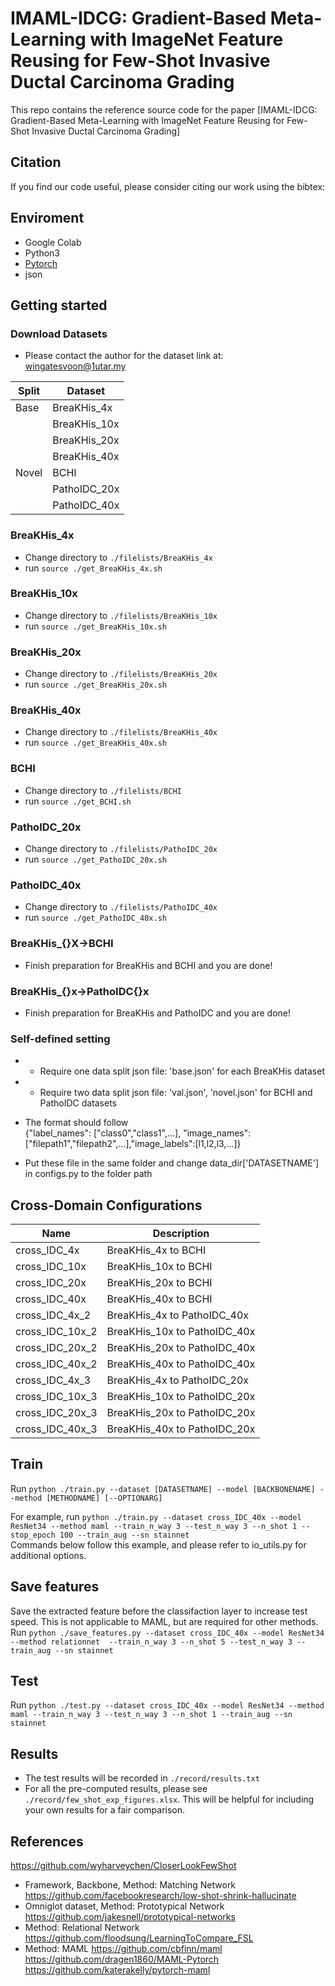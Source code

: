 # IMAML-IDCG: Gradient-Based Meta-Learning with ImageNet Feature Reusing for Few-Shot Invasive Ductal Carcinoma Grading

This repo contains the reference source code for the paper [IMAML-IDCG: Gradient-Based Meta-Learning with ImageNet Feature Reusing for Few-Shot Invasive Ductal Carcinoma Grading]


## Citation
If you find our code useful, please consider citing our work using the bibtex:

## Enviroment
 - Google Colab
 - Python3
 - [Pytorch](http://pytorch.org/) 
 - json

## Getting started

### Download Datasets
* Please contact the author for the dataset link at: wingatesvoon@1utar.my

| Split |     Dataset     | 
|-------|-----------------|
| Base  | BreaKHis_4x     | 
|       | BreaKHis_10x    | 
|       | BreaKHis_20x    | 
|       | BreaKHis_40x    | 
| Novel | BCHI            |
|       | PathoIDC_20x    | 
|       | PathoIDC_40x    | 

### BreaKHis_4x
* Change directory to `./filelists/BreaKHis_4x`
* run `source ./get_BreaKHis_4x.sh`

### BreaKHis_10x
* Change directory to `./filelists/BreaKHis_10x`
* run `source ./get_BreaKHis_10x.sh`

### BreaKHis_20x
* Change directory to `./filelists/BreaKHis_20x`
* run `source ./get_BreaKHis_20x.sh`

### BreaKHis_40x
* Change directory to `./filelists/BreaKHis_40x`
* run `source ./get_BreaKHis_40x.sh`

### BCHI
* Change directory to `./filelists/BCHI`
* run `source ./get_BCHI.sh`

### PathoIDC_20x
* Change directory to `./filelists/PathoIDC_20x`
* run `source ./get_PathoIDC_20x.sh`

### PathoIDC_40x
* Change directory to `./filelists/PathoIDC_40x`
* run `source ./get_PathoIDC_40x.sh`


### BreaKHis_{}X->BCHI
* Finish preparation for BreaKHis and BCHI and you are done!

### BreaKHis_{}x->PathoIDC{}x
* Finish preparation for BreaKHis and PathoIDC and you are done!


### Self-defined setting
* * Require one data split json file: 'base.json' for each BreaKHis dataset
* * Require two data split json file: 'val.json', 'novel.json' for BCHI and PathoIDC datasets  
* The format should follow   
{"label_names": ["class0","class1",...], "image_names": ["filepath1","filepath2",...],"image_labels":[l1,l2,l3,...]}  

* Put these file in the same folder and change data_dir['DATASETNAME'] in configs.py to the folder path  

## Cross-Domain Configurations
| Name | Description |
|------|-------------|
| cross_IDC_4x | BreaKHis_4x to BCHI |
| cross_IDC_10x | BreaKHis_10x to BCHI |
| cross_IDC_20x | BreaKHis_20x to BCHI |
| cross_IDC_40x | BreaKHis_40x to BCHI |
| cross_IDC_4x_2 | BreaKHis_4x to PathoIDC_40x |
| cross_IDC_10x_2 | BreaKHis_10x to PathoIDC_40x  |
| cross_IDC_20x_2 | BreaKHis_20x to PathoIDC_40x  |
| cross_IDC_40x_2 | BreaKHis_40x to PathoIDC_40x  |
| cross_IDC_4x_3 | BreaKHis_4x to PathoIDC_20x |
| cross_IDC_10x_3 | BreaKHis_10x to PathoIDC_20x  |
| cross_IDC_20x_3 | BreaKHis_20x to PathoIDC_20x  |
| cross_IDC_40x_3 | BreaKHis_40x to PathoIDC_20x  |


## Train
Run
```python ./train.py --dataset [DATASETNAME] --model [BACKBONENAME] --method [METHODNAME] [--OPTIONARG]```

For example, run `python ./train.py --dataset cross_IDC_40x --model ResNet34 --method maml --train_n_way 3 --test_n_way 3 --n_shot 1 --stop_epoch 100 --train_aug --sn stainnet`  
Commands below follow this example, and please refer to io_utils.py for additional options.

## Save features
Save the extracted feature before the classifaction layer to increase test speed. This is not applicable to MAML, but are required for other methods.
Run
```python ./save_features.py --dataset cross_IDC_40x --model ResNet34 --method relationnet  --train_n_way 3 --n_shot 5 --test_n_way 3 --train_aug --sn stainnet```

## Test
Run
```python ./test.py --dataset cross_IDC_40x --model ResNet34 --method maml --train_n_way 3 --test_n_way 3 --n_shot 1 --train_aug --sn stainnet```

## Results
* The test results will be recorded in `./record/results.txt`
* For all the pre-computed results, please see `./record/few_shot_exp_figures.xlsx`. This will be helpful for including your own results for a fair comparison.

## References
https://github.com/wyharveychen/CloserLookFewShot
* Framework, Backbone, Method: Matching Network
https://github.com/facebookresearch/low-shot-shrink-hallucinate 
* Omniglot dataset, Method: Prototypical Network
https://github.com/jakesnell/prototypical-networks
* Method: Relational Network
https://github.com/floodsung/LearningToCompare_FSL
* Method: MAML
https://github.com/cbfinn/maml  
https://github.com/dragen1860/MAML-Pytorch  
https://github.com/katerakelly/pytorch-maml

